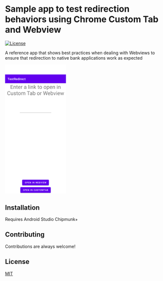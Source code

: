 # Sample app to test redirection behaviors using Chrome Custom Tab and Webview
[![License](https://img.shields.io/:license-mit-blue.svg)](https://truelayer.mit-license.org/)

A reference app that shows best practices when dealing with Webviews to ensure that redirection to native bank applications work as expected

<img src="Screenshot.png" width="200"  alt="screenhot"/>

## Installation
Requires Android Studio Chipmunk+


## Contributing
Contributions are always welcome!

## License

[MIT](LICENSE)
